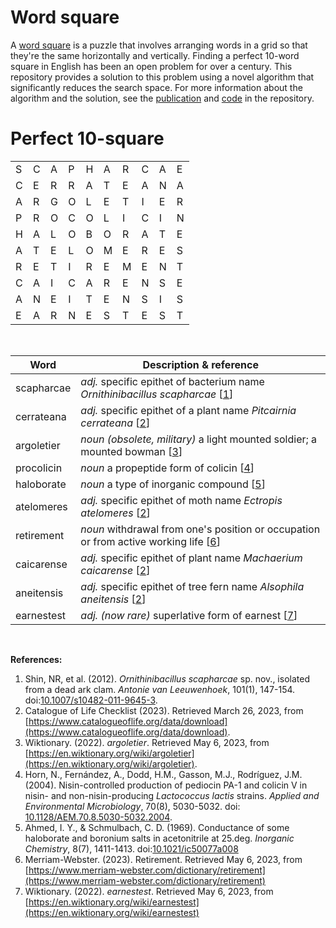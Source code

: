 # Word square

A [word square](https://en.wikipedia.org/wiki/Word_square) is a puzzle that involves arranging words in a grid so that they're the same horizontally and vertically. Finding a perfect 10-word square in English has been an open problem for over a century. This repository provides a solution to this problem using a novel algorithm that significantly reduces the search space. For more information about the algorithm and the solution, see the [publication](https://github.com/matevz-kovacic/word-square/blob/main/word-square.pdf) and [code](https://github.com/matevz-kovacic/word-square/blob/main/App.java) in the repository.


# Perfect 10-square 

| | | | | | | | | | |
|-|-|-|-|-|-|-|-|-|-|
| S | C | A | P | H | A | R | C | A | E |
| C | E | R | R | A | T | E | A | N | A |
| A | R | G | O | L | E | T | I | E | R |
| P | R | O | C | O | L | I | C | I | N |
| H | A | L | O | B | O | R | A | T | E |
| A | T | E | L | O | M | E | R | E | S |
| R | E | T | I | R | E | M | E | N | T |
| C | A | I | C | A | R | E | N | S | E |
| A | N | E | I | T | E | N | S | I | S |
| E | A | R | N | E | S | T | E | S | T |

 <br />

| Word         | Description & reference                                                                                                                    |
| ------------ | ---------------------------------------------------------------------------------------------------------------------------------------- |
| scapharcae   | *adj.* specific epithet of bacterium name *Ornithinibacillus scapharcae* \[[1](#ref1)\]                                                                 |
| cerrateana   | *adj.* specific epithet of a plant name *Pitcairnia cerrateana* \[[2](#ref2)\]                                                                          |
| argoletier   | *noun (obsolete, military)* a light mounted soldier; a mounted bowman \[[3](#ref3)\]                                                      |
| procolicin   | *noun* a propeptide form of colicin \[[4](#ref4)\]                                                                                      |
| haloborate   | *noun* a type of inorganic compound \[[5](#ref5)\]                                                                                      |
| atelomeres   | *adj.* specific epithet of moth name *Ectropis atelomeres* \[[2](#ref2)\]                                                                  |
| retirement   | *noun* withdrawal from one's position or occupation or from active working life \[[6](#ref6)\]                                           |
| caicarense   | *adj.* specific epithet of plant name *Machaerium caicarense*  \[[2](#ref2)\]                                                                         |
| aneitensis   | *adj.* specific epithet of tree fern name *Alsophila aneitensis* \[[2](#ref2)\]                                                                        |
| earnestest   | *adj. (now rare)* superlative form of earnest \[[7](#ref7)\]                                                                           |

<br />

**References:**

1. Shin, NR, et al. (2012). *Ornithinibacillus scapharcae* sp. nov., isolated from a dead ark clam. *Antonie van Leeuwenhoek*, 101(1), 147-154. doi:[10.1007/s10482-011-9645-3](https://doi.org/10.1007/s10482-011-9645-3).
2. Catalogue of Life Checklist (2023). Retrieved March 26, 2023, from [https://www.catalogueoflife.org/data/download](https://www.catalogueoflife.org/data/download).
3. Wiktionary. (2022). *argoletier*. Retrieved May 6, 2023, from [https://en.wiktionary.org/wiki/argoletier](https://en.wiktionary.org/wiki/argoletier).
4. Horn, N., Fernández, A., Dodd, H.M., Gasson, M.J., Rodríguez, J.M. (2004). Nisin-controlled production of pediocin PA-1 and colicin V in nisin- and non-nisin-producing *Lactococcus lactis* strains. *Applied and Environmental Microbiology*, 70(8), 5030-5032. doi: [10.1128/AEM.70.8.5030-5032.2004](https://doi.org/10.1128/AEM.70.8.5030-5032.2004).
5. Ahmed, I. Y., & Schmulbach, C. D. (1969). Conductance of some haloborate and boronium salts in acetonitrile at 25.deg. *Inorganic Chemistry*, 8(7), 1411-1413. doi:[10.1021/ic50077a008](https://doi.org/10.1021/ic50077a008)
6. Merriam-Webster. (2023). Retirement. Retrieved May 6, 2023, from [https://www.merriam-webster.com/dictionary/retirement](https://www.merriam-webster.com/dictionary/retirement)
7. Wiktionary. (2022). *earnestest*. Retrieved May 6, 2023, from [https://en.wiktionary.org/wiki/earnestest](https://en.wiktionary.org/wiki/earnestest)
